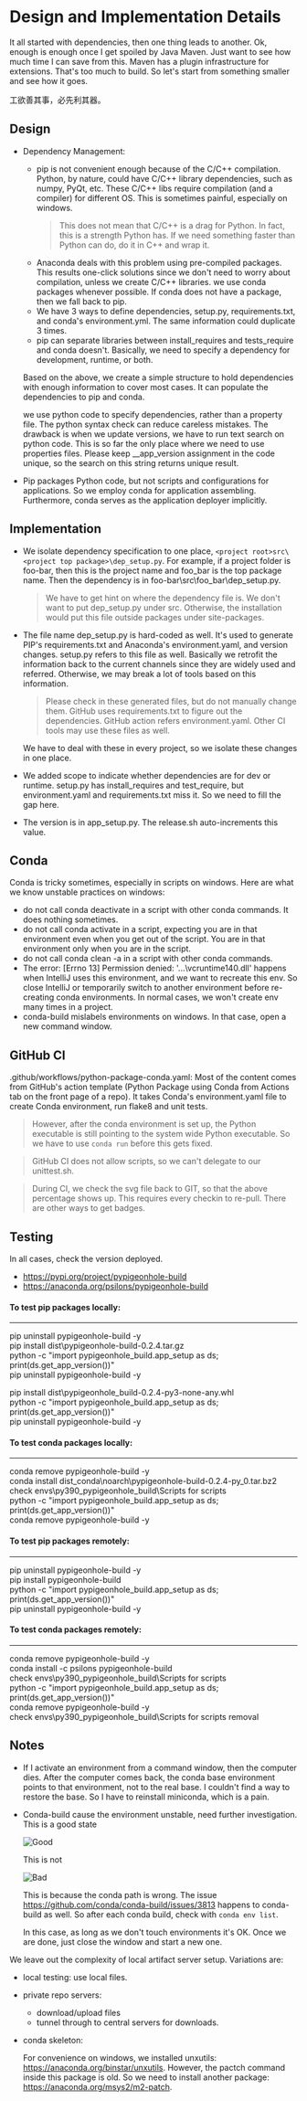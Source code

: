 # Design and Implementation Details

It all started with dependencies, then one thing leads to another.
Ok, enough is enough once I get spoiled by Java Maven. Just want to see
how much time I can save from this. Maven has a plugin infrastructure for 
extensions. That's too much to build. So let's start from something smaller
and see how it goes.

工欲善其事，必先利其器。

## Design

- Dependency Management: 
    - pip is not convenient enough because of the C/C++ compilation. Python, 
      by nature, could have C/C++ library dependencies, such as numpy, PyQt, 
      etc. These C/C++ libs require compilation (and a compiler) for
      different OS. This is sometimes painful, especially on windows.
      >This does not mean that C/C++ is a drag for Python. In fact, this is a 
       strength Python has. If we need something faster than Python can do, do it 
       in C++ and wrap it.
    - Anaconda deals with this problem using pre-compiled packages. This 
      results one-click solutions since we don't need to worry about compilation,
      unless we create C/C++ libraries. we use conda packages whenever possible. 
      If conda does not have a package, then we fall back to pip.
    - We have 3 ways to define dependencies, setup.py, requirements.txt,
      and conda's environment.yml. The same information could duplicate 3
      times. 
    - pip can separate libraries between install_requires and tests_require and
      conda doesn't. Basically, we need to specify a dependency for development,
      runtime, or both.
    
  Based on the above, we create a simple structure to hold dependencies with
  enough information to cover most cases. It can populate the 
  dependencies to pip and conda. 
    
  we use python code to specify dependencies, rather than a property file.
  The python syntax check can reduce careless mistakes. The drawback is when 
  we update versions, we have to run text search on python code. This is so 
  far the only place where we need to use properties files. Please keep 
  __app_version assignment in the code unique, so the search on this string 
  returns unique result.

- Pip packages Python code, but not scripts and configurations for applications.
  So we employ conda for application assembling. Furthermore, conda serves as
  the application deployer implicitly.


## Implementation

- We isolate dependency specification to one place, 
  ```<project root>src\<project top package>\dep_setup.py```. For example, 
  if a project folder is foo-bar, then this is the project name and foo_bar 
  is the top package name. Then the dependency is in 
  foo-bar\src\foo_bar\dep_setup.py. 
  >We have to get hint on where the dependency file is. We don't want to put
  dep_setup.py under src. Otherwise, the installation would put this file
  outside packages under site-packages.
  
- The file name dep_setup.py is hard-coded as well. It's used to generate
  PIP's requirements.txt and Anaconda's environment.yaml, and version changes. 
  setup.py refers to this file as well. Basically we retrofit the information
  back to the current channels since they are widely used and referred.
  Otherwise, we may break a lot of tools based on this information. 
  >Please check in these generated files, but do not manually change them.
  GitHub uses requirements.txt to figure out the dependencies. GitHub action
  refers environment.yaml. Other CI tools may use these files as well.
 
  We have to deal with these in every project, so we isolate these changes 
  in one place. 

- We added scope to indicate whether dependencies are for dev or runtime.
  setup.py has install_requires and test_require, but environment.yaml and 
  requirements.txt miss it. So we need to fill the gap here. 
  
- The version is in app_setup.py. The release.sh auto-increments
  this value.

## Conda

Conda is tricky sometimes, especially in scripts on windows. Here are 
what we know unstable practices on windows:
  - do not call conda deactivate in a script with other conda commands. It
    does nothing sometimes.
  - do not call conda activate in a script, expecting you are in that 
    environment even when you get out of the script. You are in that 
    environment only when you are in the script.
  - do not call conda clean -a in a script with other conda commands.
  - The error: [Errno 13] Permission denied: '...\\vcruntime140.dll' happens
    when IntelliJ uses this environment, and we want to recreate this env.
    So close IntelliJ or temporarily switch to another environment before 
    re-creating conda environments. In normal cases, we won't create env
    many times in a project.
  - conda-build mislabels environments on windows. In that 
    case, open a new command window.
      
## GitHub CI

.github/workflows/python-package-conda.yaml: Most of the content comes from
GitHub's action template (Python Package using Conda from Actions tab on the
front page of a repo). It takes Conda's environment.yaml file to create Conda
environment, run flake8 and unit tests. 
>However, after the conda environment is set up, the Python executable is 
still pointing to the system wide Python executable. So we have to use 
```conda run``` before this gets fixed. 

>GitHub CI does not allow scripts, so we can't delegate to our unittest.sh.

>During CI, we check the svg file back to GIT, so that the above percentage
shows up. This requires every checkin to re-pull. There are other ways to 
get badges.


## Testing

In all cases, check the version deployed.
- https://pypi.org/project/pypigeonhole-build
- https://anaconda.org/psilons/pypigeonhole-build

#### To test pip packages locally:
___
pip uninstall pypigeonhole-build -y  
pip install dist\pypigeonhole-build-0.2.4.tar.gz  
python -c "import pypigeonhole_build.app_setup as ds; print(ds.get_app_version())"  
pip uninstall pypigeonhole-build -y  

pip install dist\pypigeonhole_build-0.2.4-py3-none-any.whl  
python -c "import pypigeonhole_build.app_setup as ds; print(ds.get_app_version())"  
pip uninstall pypigeonhole-build -y  

#### To test conda packages locally:
___
conda remove pypigeonhole-build -y  
conda install dist_conda\noarch\pypigeonhole-build-0.2.4-py_0.tar.bz2  
check envs\py390_pypigeonhole_build\Scripts for scripts  
python -c "import pypigeonhole_build.app_setup as ds; print(ds.get_app_version())"  
conda remove pypigeonhole-build -y  

#### To test pip packages remotely:
___
pip uninstall pypigeonhole-build -y  
pip install pypigeonhole-build   
python -c "import pypigeonhole_build.app_setup as ds; print(ds.get_app_version())"  
pip uninstall pypigeonhole-build -y  

#### To test conda packages remotely:
___
conda remove pypigeonhole-build -y  
conda install -c psilons pypigeonhole-build  
check envs\py390_pypigeonhole_build\Scripts for scripts  
python -c "import pypigeonhole_build.app_setup as ds; print(ds.get_app_version())"  
conda remove pypigeonhole-build -y  
check envs\py390_pypigeonhole_build\Scripts for scripts removal  

## Notes
- If I activate an environment from a command window, then the computer dies.
  After the computer comes back, the conda base environment points to that
  environment, not to the real base. I couldn't find a way to restore the base.
  So I have to reinstall miniconda, which is a pain.
- Conda-build cause the environment unstable, need further investigation. This
  is a good state 
  
  ![Good](conda_good_state.png)
  
  This is not 
  
  ![Bad](conda_bad_state.png)

  This is because the conda path is wrong. The issue https://github.com/conda/conda-build/issues/3813
  happens to conda-build as well. So after each conda build, check with 
  ```conda env list```.
  
  In this case, as long as we don't touch environments it's OK. Once we are 
  done, just close the window and start a new one.

We leave out the complexity of local artifact server setup. Variations are:
- local testing: use local files.

- private repo servers:
    - download/upload files
    - tunnel through to central servers for downloads.

- conda skeleton:

  For convenience on windows, we installed unxutils: https://anaconda.org/binstar/unxutils.
  However, the pactch command inside this package is old. So we need to install
  another package: https://anaconda.org/msys2/m2-patch.


  
